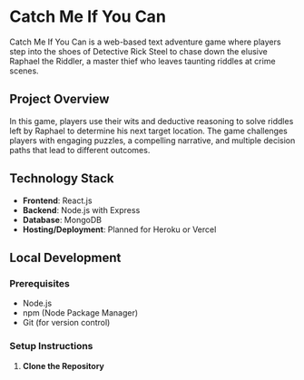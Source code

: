 # Catch Me If You Can
Catch Me If You Can is a web-based text adventure game where players step into the shoes of Detective Rick Steel to chase down the elusive Raphael the Riddler, a master thief who leaves taunting riddles at crime scenes.

## Project Overview
In this game, players use their wits and deductive reasoning to solve riddles left by Raphael to determine his next target location. The game challenges players with engaging puzzles, a compelling narrative, and multiple decision paths that lead to different outcomes.

## Technology Stack
- **Frontend**: React.js
- **Backend**: Node.js with Express
- **Database**: MongoDB
- **Hosting/Deployment**: Planned for Heroku or Vercel

## Local Development

### Prerequisites
- Node.js
- npm (Node Package Manager)
- Git (for version control)

### Setup Instructions

1. **Clone the Repository**
